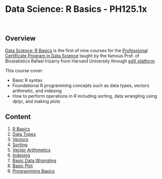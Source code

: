 # Data Science: R Basics - PH125.1x

<br/>

## Overview
[Data Science: R Basics](https://www.edx.org/course/r-basics-2) is the first of nine courses for the [Professional Certificate Program in Data Science](https://www.edx.org/professional-certificate/harvardx-data-science) taught by the famous Prof. of Biostatistics Rafael Irizarry from Harvard University through [edX platform](https://www.edx.org).

This course cover:
- Basic R syntax
- Foundational R programming concepts such as data types, vectors arithmetic, and indexing
- How to perform operations in R including sorting, data wrangling using dplyr, and making plots

## Content

1) [R Basics](https://github.com/gmineo/Harvard-Data-Science-Professional/tree/master/01%20-%20PH125.1x%20-%20R%20Basics)
2) [Data Types](./02%20-%20Data%020Types)
3) [Vectors](./03%20-%20Vectors)
4) [Sorting](./04%20-%20Sorting)
5) [Vector Arithmetics](./05%20-%20Vector%020Arithmetics)
6) [Indexing](./06%20-%20Indexing)
7) [Basic Data Wrangling](./07%20-%20Basic%20Data%20Wrangling)
8) [Basic Plot](./08%20-%20Basic%020Plots)
9) [Programming Basics](./09%20-%20Programming%020Basics)



